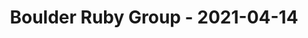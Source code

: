 ---
layout: post
title: Boulder Ruby Group - 2021-04-14
datetime: '2021-04-14T20:00:00-04:00'
name: Boulder Ruby Group
external_url: https://www.meetup.com/boulder_ruby_group/events/276796293/
online_event: false
year_month: 2021-04
---